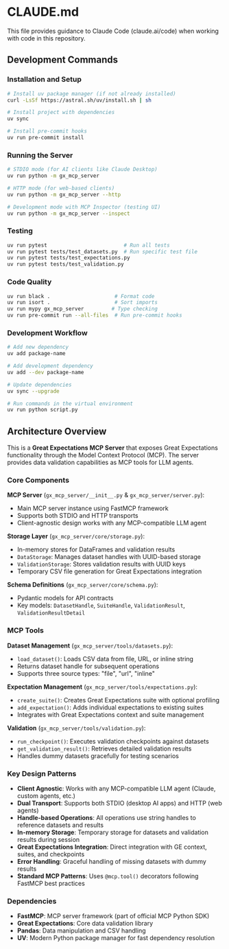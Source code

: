 # CLAUDE.md

This file provides guidance to Claude Code (claude.ai/code) when working with code in this repository.

## Development Commands

### Installation and Setup
```bash
# Install uv package manager (if not already installed)
curl -LsSf https://astral.sh/uv/install.sh | sh

# Install project with dependencies
uv sync

# Install pre-commit hooks
uv run pre-commit install
```

### Running the Server
```bash
# STDIO mode (for AI clients like Claude Desktop)
uv run python -m gx_mcp_server

# HTTP mode (for web-based clients)  
uv run python -m gx_mcp_server --http

# Development mode with MCP Inspector (testing UI)
uv run python -m gx_mcp_server --inspect
```

### Testing
```bash
uv run pytest                         # Run all tests
uv run pytest tests/test_datasets.py  # Run specific test file
uv run pytest tests/test_expectations.py
uv run pytest tests/test_validation.py
```

### Code Quality
```bash
uv run black .                     # Format code
uv run isort .                     # Sort imports  
uv run mypy gx_mcp_server         # Type checking
uv run pre-commit run --all-files  # Run pre-commit hooks
```

### Development Workflow
```bash
# Add new dependency
uv add package-name

# Add development dependency  
uv add --dev package-name

# Update dependencies
uv sync --upgrade

# Run commands in the virtual environment
uv run python script.py
```

## Architecture Overview

This is a **Great Expectations MCP Server** that exposes Great Expectations functionality through the Model Context Protocol (MCP). The server provides data validation capabilities as MCP tools for LLM agents.

### Core Components

**MCP Server** (`gx_mcp_server/__init__.py` & `gx_mcp_server/server.py`):
- Main MCP server instance using FastMCP framework
- Supports both STDIO and HTTP transports
- Client-agnostic design works with any MCP-compatible LLM agent

**Storage Layer** (`gx_mcp_server/core/storage.py`):
- In-memory stores for DataFrames and validation results
- `DataStorage`: Manages dataset handles with UUID-based storage
- `ValidationStorage`: Stores validation results with UUID keys
- Temporary CSV file generation for Great Expectations integration

**Schema Definitions** (`gx_mcp_server/core/schema.py`):
- Pydantic models for API contracts
- Key models: `DatasetHandle`, `SuiteHandle`, `ValidationResult`, `ValidationResultDetail`

### MCP Tools

**Dataset Management** (`gx_mcp_server/tools/datasets.py`):
- `load_dataset()`: Loads CSV data from file, URL, or inline string
- Returns dataset handle for subsequent operations
- Supports three source types: "file", "url", "inline"

**Expectation Management** (`gx_mcp_server/tools/expectations.py`):
- `create_suite()`: Creates Great Expectations suite with optional profiling
- `add_expectation()`: Adds individual expectations to existing suites
- Integrates with Great Expectations context and suite management

**Validation** (`gx_mcp_server/tools/validation.py`):
- `run_checkpoint()`: Executes validation checkpoints against datasets
- `get_validation_result()`: Retrieves detailed validation results
- Handles dummy datasets gracefully for testing scenarios

### Key Design Patterns

- **Client Agnostic**: Works with any MCP-compatible LLM agent (Claude, custom agents, etc.)
- **Dual Transport**: Supports both STDIO (desktop AI apps) and HTTP (web agents)
- **Handle-based Operations**: All operations use string handles to reference datasets and results
- **In-memory Storage**: Temporary storage for datasets and validation results during session
- **Great Expectations Integration**: Direct integration with GE context, suites, and checkpoints
- **Error Handling**: Graceful handling of missing datasets with dummy results
- **Standard MCP Patterns**: Uses `@mcp.tool()` decorators following FastMCP best practices

### Dependencies

- **FastMCP**: MCP server framework (part of official MCP Python SDK)
- **Great Expectations**: Core data validation library
- **Pandas**: Data manipulation and CSV handling
- **UV**: Modern Python package manager for fast dependency resolution